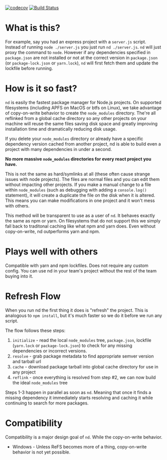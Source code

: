 [![codecov](https://codecov.io/gh/jdxcode/nd/branch/master/graph/badge.svg)](https://codecov.io/gh/jdxcode/nd)
[![Build Status](https://travis-ci.com/jdxcode/nd.svg?branch=master)](https://travis-ci.com/jdxcode/nd)

What is this?
=============

For example, say you had an express project with a `server.js` script. Instead of running `node ./server.js` you just run `nd ./server.js`. `nd` will just proxy the command to `node`. However if any dependencies specified in `package.json` are not installed or not at the correct version in `package.json` (or `package-lock.json` or `yarn.lock`), `nd` will first fetch them and update the lockfile before running.

How is it so fast?
==================

`nd` is easily the fastest package manager for Node.js projects. On supported filesystems (including APFS on MacOS or btfs on Linux), we take advantage of copy-on-write behavior to create the `node_modules` directory. The're all reflinked from a global cache directory so any other projects on your machine will reuse the same files saving disk space and greatly improving installation time and dramatically reducing disk usage.

If you delete your `node_modules` directory or already have a specific dependency version cached from another project, nd is able to build even a project with many dependencies in under a second.

**No more massive `node_modules` directories for every react project you have.**

This is not the same as hard/symlinks at all (these often cause strange issues with node projects). The files are normal files and you can edit them without impacting other projects. If you make a manual change to a file within `node_modules` (such as debugging with adding a `console.log()` statement), it will create a duplicate the file on the disk when it is altered. This means you can make modifications in one project and it won't mess with others.

This method will be transparent to use as a user of `nd`. It behaves exactly the same as npm or yarn. On filesystems that do not support this we simply fall back to traditonal caching like what npm and yarn does. Even without copy-on-write, nd outperforms yarn and npm.

Plays well with others
======================

Compatible with yarn and npm lockfiles. Does not require any custom config. You can use nd in your team's project without the rest of the team buying into it.

Refresh Flow
============

When you run nd the first thing it does is "refresh" the project. This is analogous to `npm install`, but it's much faster so we do it before we run any script.

The flow follows these steps:

1. `initialize` - read the local `node_modules` tree, `package.json`, lockfile (`yarn.lock` or `package-lock.json`) to check for any missing dependencies or incorrect versions.
2. `resolve` - grab package metadata to find appropriate semver version and tarball url
3. `cache` - download package tarball into global cache directory for use in any project
4. `reflink` - once everything is resolved from step #2, we can now build the ideal `node_modules` tree

Steps 1-3 happen in parallel as soon as `nd`. Meaning that once it finds a missing dependency it immediately starts resolving and caching it while continuing to search for more packages.

Compatibility
=============

Compatibility is a major design goal of `nd`. While the copy-on-write behavior.

* Windows - Unless ReFS becomes more of a thing, copy-on-write behavior is not yet possible.
